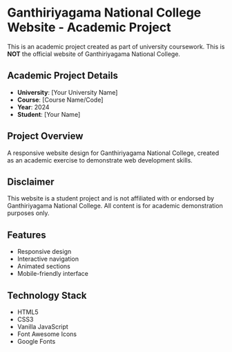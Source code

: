 # Ganthiriyagama National College Website - Academic Project

This is an academic project created as part of university coursework. This is **NOT** the official website of Ganthiriyagama National College.

## Academic Project Details
- **University**: [Your University Name]
- **Course**: [Course Name/Code]
- **Year**: 2024
- **Student**: [Your Name]

## Project Overview
A responsive website design for Ganthiriyagama National College, created as an academic exercise to demonstrate web development skills.

## Disclaimer
This website is a student project and is not affiliated with or endorsed by Ganthiriyagama National College. All content is for academic demonstration purposes only.

## Features
- Responsive design
- Interactive navigation
- Animated sections
- Mobile-friendly interface

## Technology Stack
- HTML5
- CSS3
- Vanilla JavaScript
- Font Awesome Icons
- Google Fonts
